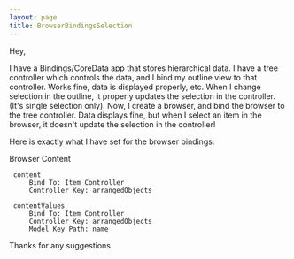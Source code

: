 ```yaml
---
layout: page
title: BrowserBindingsSelection
---
```


Hey,

I have a Bindings/CoreData app that stores hierarchical data.  I have a tree controller which controls the data, and I bind my outline view to that controller.  Works fine, data is displayed properly, etc.  When I change selection in the outline, it properly updates the selection in the controller. (It's single selection only).  Now, I create a browser, and bind the browser to the tree controller.  Data displays fine, but when I select an item in the browser, it doesn't update the selection in the controller!

Here is exactly what I have set for the browser bindings:

Browser Content

    
     content
         Bind To: Item Controller
         Controller Key: arrangedObjects

     contentValues
         Bind To: Item Controller
         Controller Key: arrangedObjects
         Model Key Path: name



Thanks for any suggestions.

